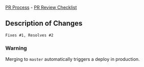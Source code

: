 [PR Process](https://github.com/poetapp/documentation/blob/master/process/pr-review.md#pr-process) - [PR Review Checklist](https://github.com/poetapp/documentation/blob/master/process/pr-review.md#pr-review-checklist)

## Description of Changes

<!-- Remove the back-ticks (`) to link one or more issues fixed/resolved by this PR (or delete if not applicable) -->
`Fixes #1, Resolves #2`

<!-- Describe your changes below in a reasonable amount of detail -->

### Warning

Merging to `master` automatically triggers a deploy in production.
